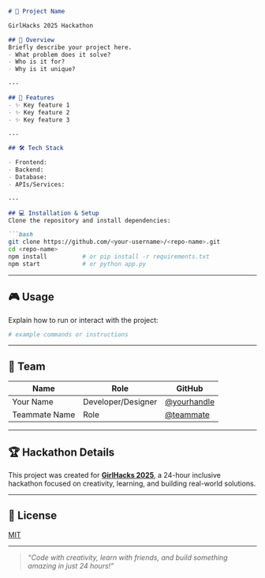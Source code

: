 ````markdown
# 🌟 Project Name

GirlHacks 2025 Hackathon 

## 📖 Overview
Briefly describe your project here.  
- What problem does it solve?  
- Who is it for?  
- Why is it unique?

---

## 🚀 Features
- ✨ Key feature 1
- ✨ Key feature 2
- ✨ Key feature 3

---

## 🛠️ Tech Stack

- Frontend:
- Backend: 
- Database: 
- APIs/Services: 

---

## 💻 Installation & Setup
Clone the repository and install dependencies:

```bash
git clone https://github.com/<your-username>/<repo-name>.git
cd <repo-name>
npm install          # or pip install -r requirements.txt
npm start            # or python app.py
````

---

## 🎮 Usage

Explain how to run or interact with the project:

```bash
# example commands or instructions
```

---

## 🤝 Team

| Name          | Role               | GitHub                                       |
| ------------- | ------------------ | -------------------------------------------- |
| Your Name     | Developer/Designer | [@yourhandle](https://github.com/yourhandle) |
| Teammate Name | Role               | [@teammate](https://github.com/teammate)     |

---

## 🏆 Hackathon Details

This project was created for **[GirlHacks 2025](https://girlhacks.com/)**,
a 24-hour inclusive hackathon focused on creativity, learning, and building real-world solutions.

---

## 📜 License

[MIT](LICENSE) 

---

> *“Code with creativity, learn with friends, and build something amazing in just 24 hours!”*
